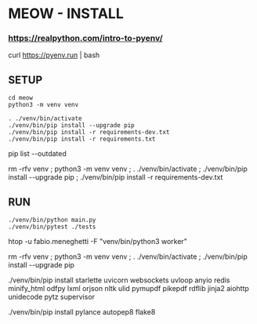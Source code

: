 # MEOW - INSTALL

### https://realpython.com/intro-to-pyenv/
curl https://pyenv.run | bash


## SETUP

```
cd meow
python3 -m venv venv

. ./venv/bin/activate
./venv/bin/pip install --upgrade pip
./venv/bin/pip install -r requirements-dev.txt
./venv/bin/pip install -r requirements.txt
```


pip list --outdated 


rm -rfv venv ; python3 -m venv venv ; . ./venv/bin/activate ; ./venv/bin/pip install --upgrade pip ; ./venv/bin/pip install -r requirements-dev.txt

## RUN

```
./venv/bin/python main.py
./venv/bin/pytest ./tests
```


htop -u fabio.meneghetti -F "venv/bin/python3 worker"


rm -rfv venv ; python3 -m venv venv ; . ./venv/bin/activate ; ./venv/bin/pip install --upgrade pip

./venv/bin/pip install starlette uvicorn websockets uvloop anyio redis minify_html odfpy lxml orjson nltk ulid pymupdf pikepdf rdflib jinja2 aiohttp unidecode pytz supervisor

./venv/bin/pip install pylance autopep8 flake8      
